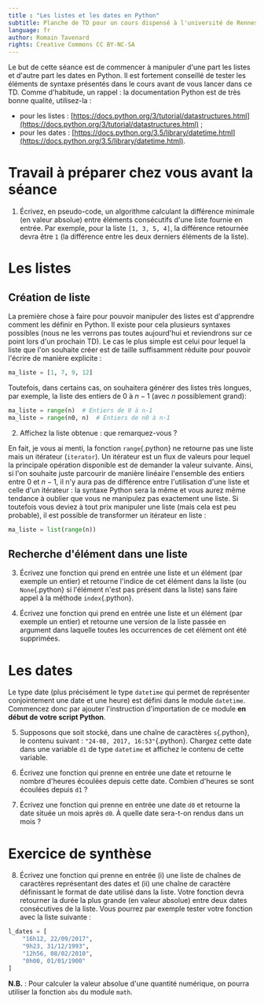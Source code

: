 ```yaml
---
title : "Les listes et les dates en Python"
subtitle: Planche de TD pour un cours dispensé à l'université de Rennes 2
language: fr
author: Romain Tavenard
rights: Creative Commons CC BY-NC-SA
---
```


Le but de cette séance est de commencer à manipuler d'une part les listes et d'autre part les dates en Python.
Il est fortement conseillé de tester les éléments de syntaxe présentés dans le cours avant de vous lancer dans ce TD.
Comme d'habitude, un rappel : la documentation Python est de très bonne qualité, utilisez-la :

* pour les listes : [https://docs.python.org/3/tutorial/datastructures.html](https://docs.python.org/3/tutorial/datastructures.html) ;
* pour les dates : [https://docs.python.org/3.5/library/datetime.html](https://docs.python.org/3.5/library/datetime.html).

# Travail à préparer chez vous avant la séance

1. Écrivez, en pseudo-code, un algorithme calculant la différence minimale (en valeur absolue) entre éléments consécutifs d'une liste fournie en entrée.
Par exemple, pour la liste `[1, 3, 5, 4]`, la différence retournée devra être `1` (la différence entre les deux derniers éléments de la liste).

# Les listes

## Création de liste

La première chose à faire pour pouvoir manipuler des listes est d'apprendre comment les définir en Python.
Il existe pour cela plusieurs syntaxes possibles (nous ne les verrons pas toutes aujourd'hui et reviendrons sur ce point lors d'un prochain TD).
Le cas le plus simple est celui pour lequel la liste que l'on souhaite créer est de taille suffisamment réduite pour pouvoir l'écrire de manière explicite :

```python
ma_liste = [1, 7, 9, 12]
```

Toutefois, dans certains cas, on souhaitera générer des listes très longues, par exemple, la liste des entiers de 0 à $n - 1$ (avec $n$ possiblement grand):

```python
ma_liste = range(n)  # Entiers de 0 à n-1
ma_liste = range(n0, n)  # Entiers de n0 à n-1
```

2. Affichez la liste obtenue : que remarquez-vous ?

En fait, je vous ai menti, la fonction `range`{.python} ne retourne pas une liste mais un itérateur (`iterator`).
Un itérateur est un flux de valeurs pour lequel la principale opération disponible est de demander la valeur suivante.
Ainsi, si l'on souhaite juste parcourir de manière linéaire l'ensemble des entiers entre 0 et $n - 1$, il n'y aura pas de différence entre l'utilisation d'une liste et celle d'un itérateur : la syntaxe Python sera la même et vous aurez même tendance à oublier que vous ne manipulez pas exactement une liste.
Si toutefois vous deviez à tout prix manipuler une liste (mais cela est peu probable), il est possible de transformer un itérateur en liste :

```python
ma_liste = list(range(n))
```

## Recherche d'élément dans une liste

3. Écrivez une fonction qui prend en entrée une liste et un élément (par exemple un entier) et retourne l'indice de cet élément dans la liste (ou `None`{.python} si l'élément n'est pas présent dans la liste) sans faire appel à la méthode `index`{.python}.

4. Écrivez une fonction qui prend en entrée une liste et un élément (par exemple un entier) et retourne une version de la liste passée en argument dans laquelle toutes les occurrences de cet élément ont été supprimées.

# Les dates

Le type date (plus précisément le type `datetime` qui permet de représenter conjointement une date et une heure) est défini dans le module `datetime`.
Commencez donc par ajouter l'instruction d'importation de ce module **en début de votre script Python**.

5. Supposons que soit stocké, dans une chaîne de caractères `s`{.python}, le contenu suivant : `"24-08, 2017, 16:53"`{.python}.
Chargez cette date dans une variable `d1` de type `datetime` et affichez le contenu de cette variable.

6. Écrivez une fonction qui prenne en entrée une date et retourne le nombre d'heures écoulées depuis cette date.
Combien d'heures se sont écoulées depuis `d1` ?

7. Écrivez une fonction qui prenne en entrée une date `d0` et retourne la date située un mois après `d0`.
À quelle date sera-t-on rendus dans un mois ?

# Exercice de synthèse

8. Écrivez une fonction qui prenne en entrée (i) une liste de chaînes de caractères représentant des dates et (ii) une chaîne de caractère définissant le format de date utilisé dans la liste.
Votre fonction devra retourner la durée la plus grande (en valeur absolue) entre deux dates consécutives de la liste.
Vous pourrez par exemple tester votre fonction avec la liste suivante :

```python
l_dates = [
    "16h12, 22/09/2017",
    "9h23, 31/12/1993",
    "12h56, 08/02/2010",
    "0h00, 01/01/1900"
]
```

**N.B.** : Pour calculer la valeur absolue d'une quantité numérique, on pourra utiliser la fonction `abs` du module `math`.
